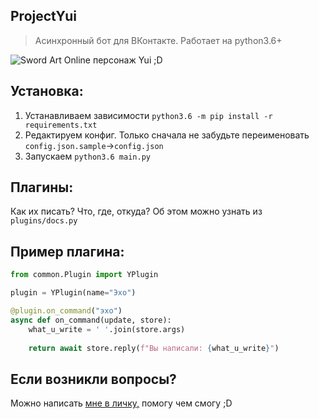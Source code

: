 ## ProjectYui

> Асинхронный бот для ВКонтакте. Работает на python3.6+

![Sword Art Online персонаж Yui ;D](https://i.imgur.com/Ly0KpXw.jpg)

## Установка:

1. Устанавливаем зависимости `python3.6 -m pip install -r requirements.txt`
2. Редактируем конфиг. Только сначала не забудьте переименовать `config.json.sample`->`config.json`
3. Запускаем `python3.6 main.py`

## Плагины:

Как их писать? Что, где, откуда? Об этом можно узнать из `plugins/docs.py`

## Пример плагина:

```python
from common.Plugin import YPlugin

plugin = YPlugin(name="Эхо")

@plugin.on_command("эхо")
async def on_command(update, store):
    what_u_write = ' '.join(store.args)
    
    return await store.reply(f"Вы написали: {what_u_write}")
```

## Если возникли вопросы?

Можно написать [мне в личку,](https://vk.com/id311572436) помогу чем смогу ;D

